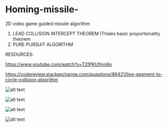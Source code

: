 # Homing-missile-
2D video game guided missile algorithm

1) LEAD COLLISION INTERCEPT THEOREM (Thales basic proportionality theorem
2) PURE PURSUIT ALGORITHM  

RESOURCES:

https://www.youtube.com/watch?v=T2fPKUfmnKo

https://codereview.stackexchange.com/questions/86421/line-segment-to-circle-collision-algorithm


![alt text](https://github.com/yoyoberenguer/Homing-missile-/blob/master/Screendump439.png)

![alt text](https://github.com/yoyoberenguer/Homing-missile-/blob/master/Screendump456.png)

![alt text](https://github.com/yoyoberenguer/Homing-missile-/blob/master/Screendump121.png)

![alt text](https://github.com/yoyoberenguer/Homing-missile-/blob/master/Screendump595.png)
